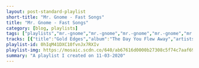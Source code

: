 ```yaml
---
layout: post-standard-playlist
short-title: "Mr. Gnome - Fast Songs"
title: "Mr. Gnome - Fast Songs"
category: [blog, playlists]
tags: ["playlists","mr.-gnome","mr.-gnome","mr.-gnome","mr.-gnome","mr.-gnome","mr.-gnome","mr.-gnome"]
tracks: [{"title":"Gold Edges","album":"The Day You Flew Away","artists":"Mr. Gnome"},{"title":"The Wild Child","album":"The Day You Flew Away","artists":"Mr. Gnome"},{"title":"Rise & Shine","album":"The Heart of a Dark Star","artists":"Mr. Gnome"},{"title":"Star Stealers","album":"The Heart of a Dark Star","artists":"Mr. Gnome"},{"title":"We Sing Electric","album":"Madness In Miniature","artists":"Mr. Gnome"},{"title":"Wolf Girls","album":"Madness In Miniature","artists":"Mr. Gnome"},{"title":"Cleveland Polka","album":"Heave Yer Skeleton","artists":"Mr. Gnome"}]
playlist-id: 0hIqM41DXC10fvnJx7RXIv
playlist-img: https://mosaic.scdn.co/640/ab67616d0000b27308c5f74c7aaf6991a9c0fef2ab67616d0000b2730b31eacf75be8e6d073ad915ab67616d0000b273425656f90e941a96e9c18b7bab67616d0000b273e6a093418ed40e6bea8a2dd3
summary: "A playlist I created on 11-03-2020"
---
```

